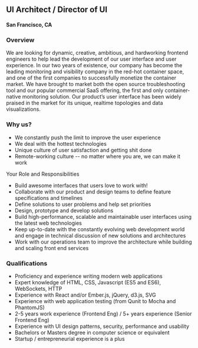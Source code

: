 ## UI Architect / Director of UI
#### San Francisco, CA

### Overview
We are looking for dynamic, creative, ambitious, and hardworking frontend engineers to help lead the development of our user interface and user experience. In our two years of existence, our company has become the leading monitoring and visibility company in the red-hot container space, and one of the first companies to successfully monetize the container market. We have brought to market both the open source troubleshooting tool and our popular commercial SaaS offering, the first and only container-native monitoring solution. Our product’s user interface has been widely praised in the market for its unique, realtime topologies and data visualizations.

### Why us?
+	We constantly push the limit to improve the user experience
+	We deal with the hottest technologies
+	Unique culture of user satisfaction and getting shit done
+	Remote-working culture -- no matter where you are, we can make it work

Your Role and Responsibilities
+	Build awesome interfaces that users love to work with!
+	Collaborate with our product and design teams to define feature specifications and timelines
+	Define solutions to user problems and help set priorities
+	Design, prototype and develop solutions
+	Build high-performance, scalable and maintainable user interfaces using the latest web technologies
+	Keep up-to-date with the constantly evolving web development world and engage in technical discussion of new solutions and architectures
+	Work with our operations team to improve the architecture while building and scaling front end services

### Qualifications
+	Proficiency and experience writing modern web applications
+	Expert  knowledge of HTML, CSS, Javascript (ES5 and ES6), WebSockets, HTTP
+	Experience with React and/or Ember.js, jQuery, d3.js, SVG
+	Experience with web application testing (from Qunit to Mocha and PhantomJS)
+	2-5 years work experience (Frontend Eng) / 5+ years experience (Senior Frontend Eng)
+	Experience with UI design patterns, security, performance and usability
+	Bachelors or Masters degree in computer science or equivalent
+	Startup / entrepreneurial experience is a plus


